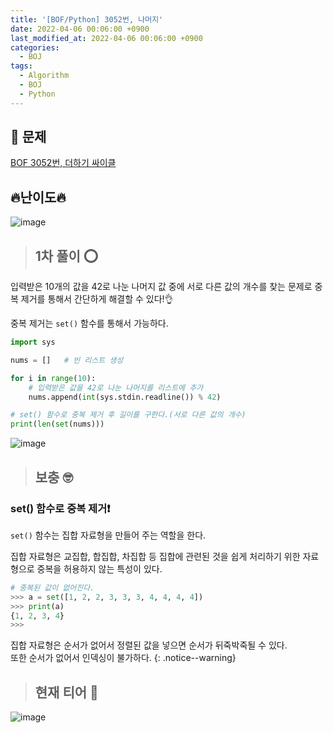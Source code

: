 ```yaml
---
title: '[BOF/Python] 3052번, 나머지'
date: 2022-04-06 00:06:00 +0900
last_modified_at: 2022-04-06 00:06:00 +0900
categories:
  - BOJ
tags:
  - Algorithm
  - BOJ
  - Python
---
```


## 📜 문제
[<i class='fa-solid fa-link'></i>BOF 3052번, 더하기 싸이클](https://www.acmicpc.net/problem/3052)

## 🔥난이도🔥

![image](https://user-images.githubusercontent.com/100672617/161774826-3f637d94-e580-4d72-ba3f-d26d5d52f0bf.png)

>## 1차 풀이 ⭕

입력받은 10개의 값을 42로 나눈 나머지 값 중에 서로 다른 값의 개수를 찾는 문제로 중복 제거를 통해서 간단하게 해결할 수 있다!👌

중복 제거는 `set()` 함수를 통해서 가능하다.

```python
import sys

nums = []   # 빈 리스트 생성

for i in range(10):
    # 입력받은 값을 42로 나눈 나머지를 리스트에 추가
    nums.append(int(sys.stdin.readline()) % 42)

# set() 함수로 중복 제거 후 길이를 구한다.(서로 다른 값의 개수)
print(len(set(nums)))
```

![image](https://user-images.githubusercontent.com/100672617/161775023-6bd83509-43ee-468b-b88f-366b4a1dd613.png)

>## 보충 🤓

### set() 함수로 중복 제거❗

`set()` 함수는 집합 자료형을 만들어 주는 역할을 한다.

집합 자료형은 교집합, 합집합, 차집합 등 집합에 관련된 것을 쉽게 처리하기 위한 자료형으로 중복을 허용하지 않는 특성이 있다.

```python
# 중복된 값이 없어진다.
>>> a = set([1, 2, 2, 3, 3, 3, 4, 4, 4, 4]) 
>>> print(a) 
{1, 2, 3, 4}
>>>
```

집합 자료형은 순서가 없어서 정렬된 값을 넣으면 순서가 뒤죽박죽될 수 있다.  
또한 순서가 없어서 인덱싱이 불가하다.
{: .notice--warning}

>## 현재 티어 🥉

![image](https://user-images.githubusercontent.com/100672617/161776725-729973e3-a18c-4bd4-a48e-5dfd79ed1977.png)
